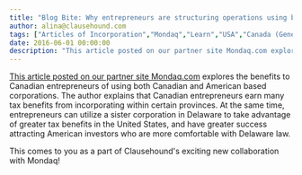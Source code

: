 ```yaml
---
title: "Blog Bite: Why entrepreneurs are structuring operations using both a Canada-based corporation and a Delaware-based corporation?"
author: alina@clausehound.com
tags: ["Articles of Incorporation","Mondaq","Learn","USA","Canada (General)"]
date: 2016-06-01 00:00:00
description: "This article posted on our partner site Mondaq.com explores the benefits to Canadian entrepreneurs of using both Canadian and American based corporations. The author explains that Canadian entreprene..."
---
```


[This article posted on our partner site Mondaq.com](http://www.mondaq.com/canada/x/496514/Corporate+Tax/The+Delaware+Canco+Straddle+For+Canadian+Tech+StartUps) explores the benefits to Canadian entrepreneurs of using both Canadian and American based corporations. The author explains that Canadian entrepreneurs earn many tax benefits from incorporating within certain provinces. At the same time, entrepreneurs can utilize a sister corporation in Delaware to take advantage of greater tax benefits in the United States, and have greater success attracting American investors who are more comfortable with Delaware law.

This comes to you as a part of Clausehound's exciting new collaboration with Mondaq!